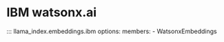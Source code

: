 # IBM watsonx.ai

::: llama_index.embeddings.ibm
    options:
      members:
        - WatsonxEmbeddings
